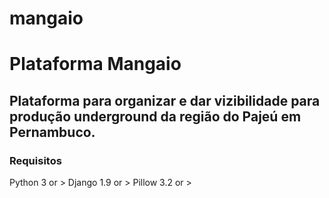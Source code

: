 # mangaio
# Plataforma Mangaio

## Plataforma para organizar e dar vizibilidade para produção underground da região do Pajeú em Pernambuco.

### Requisitos

Python 3 or >
Django 1.9 or >
Pillow 3.2 or >
